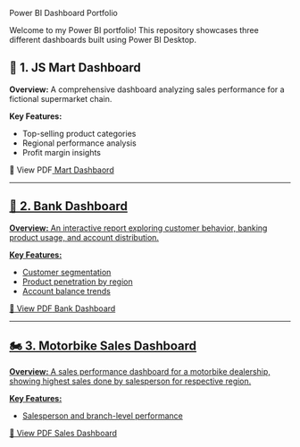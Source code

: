 
Power BI Dashboard Portfolio

Welcome to my Power BI portfolio! This repository showcases three different dashboards built using Power BI Desktop.


## 🛒 1.  JS Mart Dashboard

**Overview:**
A comprehensive dashboard analyzing sales performance for a fictional supermarket chain.

**Key Features:**
- Top-selling product categories
- Regional performance analysis
- Profit margin insights

📄 View PDF<a href="https://github.com/Anjumvarghese/PowerBI/blob/main/JSMart%20Dashboard%20Project.pdf"> Mart Dashbaord

---

## 🏦 2. Bank Dashboard

**Overview:**
An interactive report exploring customer behavior, banking product usage, and account distribution.

**Key Features:**
- Customer segmentation
- Product penetration by region
- Account balance trends

📄 View PDF<a href="https://github.com/Anjumvarghese/PowerBI/blob/main/JS%20Bank%20Dashboard.pdf"> Bank Dashboard

---

## 🏍️ 3. Motorbike Sales Dashboard

**Overview:**
A sales performance dashboard for a motorbike dealership, showing highest sales done by salesperson for respective region.

**Key Features:**
- Salesperson and branch-level performance


📄 View PDF<a href="https://github.com/Anjumvarghese/PowerBI/blob/main/MotorbikeSales.pdf"> Sales Dashboard
